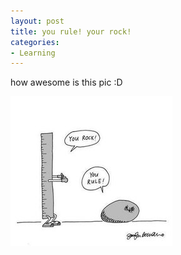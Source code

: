 ```yaml
---
layout: post
title: you rule! your rock!
categories:
- Learning
---
```



how awesome is this pic :D

![](/img/rule_rock.jpg "rule_rock")
